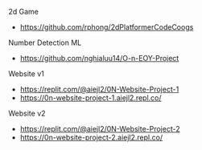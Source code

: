 2d Game
- https://github.com/rphong/2dPlatformerCodeCoogs

Number Detection ML 
- https://github.com/nghialuu14/O-n-EOY-Project

Website v1
- https://replit.com/@aiejl2/0N-Website-Project-1
- https://0n-website-project-1.aiejl2.repl.co/

Website v2
- https://replit.com/@aiejl2/0N-Website-Project-2
- https://0n-website-project-2.aiejl2.repl.co/
